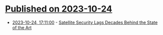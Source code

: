 # [Published on 2023-10-24](index.md)

* [2023-10-24, 17:11:00](https://soylentnews.org/article.pl?sid=23/10/23/0822256&from=rss) - [Satellite Security Lags Decades Behind the State of the Art](https://soylentnews.org/article.pl?sid=23/10/23/0822256&from=rss)
